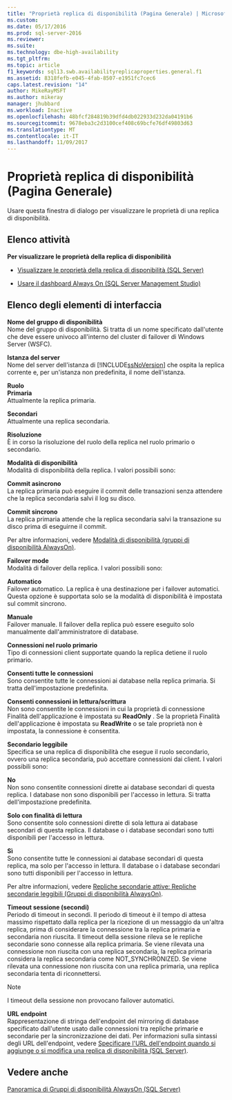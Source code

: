 ```yaml
---
title: "Proprietà replica di disponibilità (Pagina Generale) | Microsoft Docs"
ms.custom: 
ms.date: 05/17/2016
ms.prod: sql-server-2016
ms.reviewer: 
ms.suite: 
ms.technology: dbe-high-availability
ms.tgt_pltfrm: 
ms.topic: article
f1_keywords: sql13.swb.availabilityreplicaproperties.general.f1
ms.assetid: 8318fefb-e045-4fab-8507-e1951fc7cec6
caps.latest.revision: "14"
author: MikeRayMSFT
ms.author: mikeray
manager: jhubbard
ms.workload: Inactive
ms.openlocfilehash: 48bfcf284819b39dfd4db022933d232da04191b6
ms.sourcegitcommit: 9678eba3c2d3100cef408c69bcfe76df49803d63
ms.translationtype: MT
ms.contentlocale: it-IT
ms.lasthandoff: 11/09/2017
---
```

# <a name="availability-replica-properties-general-page"></a>Proprietà replica di disponibilità (Pagina Generale)
  Usare questa finestra di dialogo per visualizzare le proprietà di una replica di disponibilità.  
  
## <a name="task-list"></a>Elenco attività  
 **Per visualizzare le proprietà della replica di disponibilità**  
  
-   [Visualizzare le proprietà della replica di disponibilità &#40;SQL Server&#41;](../../../database-engine/availability-groups/windows/view-availability-replica-properties-sql-server.md)  
  
-   [Usare il dashboard Always On &#40;SQL Server Management Studio&#41;](../../../database-engine/availability-groups/windows/use-the-always-on-dashboard-sql-server-management-studio.md)  
  
## <a name="uielement-list"></a>Elenco degli elementi di interfaccia  
 **Nome del gruppo di disponibilità**  
 Nome del gruppo di disponibilità. Si tratta di un nome specificato dall'utente che deve essere univoco all'interno del cluster di failover di Windows Server (WSFC).  
  
 **Istanza del server**  
 Nome del server dell'istanza di [!INCLUDE[ssNoVersion](../../../includes/ssnoversion-md.md)] che ospita la replica corrente e, per un'istanza non predefinita, il nome dell'istanza.  
  
 **Ruolo**  
 **Primaria**  
 Attualmente la replica primaria.  
  
 **Secondari**  
 Attualmente una replica secondaria.  
  
 **Risoluzione**  
 È in corso la risoluzione del ruolo della replica nel ruolo primario o secondario.  
  
 **Modalità di disponibilità**  
 Modalità di disponibilità della replica. I valori possibili sono:  
  
 **Commit asincrono**  
 La replica primaria può eseguire il commit delle transazioni senza attendere che la replica secondaria salvi il log su disco.  
  
 **Commit sincrono**  
 La replica primaria attende che la replica secondaria salvi la transazione su disco prima di eseguirne il commit.  
  
 Per altre informazioni, vedere [Modalità di disponibilità &#40;gruppi di disponibilità AlwaysOn&#41;](../../../database-engine/availability-groups/windows/availability-modes-always-on-availability-groups.md).  
  
 **Failover mode**  
 Modalità di failover della replica. I valori possibili sono:  
  
 **Automatico**  
 Failover automatico. La replica è una destinazione per i failover automatici. Questa opzione è supportata solo se la modalità di disponibilità è impostata sul commit sincrono.  
  
 **Manuale**  
 Failover manuale. Il failover della replica può essere eseguito solo manualmente dall'amministratore di database.  
  
 **Connessioni nel ruolo primario**  
 Tipo di connessioni client supportate quando la replica detiene il ruolo primario.  
  
 **Consenti tutte le connessioni**  
 Sono consentite tutte le connessioni ai database nella replica primaria. Si tratta dell'impostazione predefinita.  
  
 **Consenti connessioni in lettura/scrittura**  
 Non sono consentite le connessioni in cui la proprietà di connessione Finalità dell'applicazione è impostata su **ReadOnly** . Se la proprietà Finalità dell'applicazione è impostata su **ReadWrite** o se tale proprietà non è impostata, la connessione è consentita.  
  
 **Secondario leggibile**  
 Specifica se una replica di disponibilità che esegue il ruolo secondario, ovvero una replica secondaria, può accettare connessioni dai client. I valori possibili sono:  
  
 **No**  
 Non sono consentite connessioni dirette ai database secondari di questa replica. I database non sono disponibili per l'accesso in lettura. Si tratta dell'impostazione predefinita.  
  
 **Solo con finalità di lettura**  
 Sono consentite solo connessioni dirette di sola lettura ai database secondari di questa replica. Il database o i database secondari sono tutti disponibili per l'accesso in lettura.  
  
 **Sì**  
 Sono consentite tutte le connessioni ai database secondari di questa replica, ma solo per l'accesso in lettura. Il database o i database secondari sono tutti disponibili per l'accesso in lettura.  
  
 Per altre informazioni, vedere [Repliche secondarie attive: Repliche secondarie leggibili &#40;Gruppi di disponibilità AlwaysOn&#41;](../../../database-engine/availability-groups/windows/active-secondaries-readable-secondary-replicas-always-on-availability-groups.md).  
  
 **Timeout sessione (secondi)**  
 Periodo di timeout in secondi. Il periodo di timeout è il tempo di attesa massimo rispettato dalla replica per la ricezione di un messaggio da un'altra replica, prima di considerare la connessione tra la replica primaria e secondaria non riuscita. Il timeout della sessione rileva se le repliche secondarie sono connesse alla replica primaria. Se viene rilevata una connessione non riuscita con una replica secondaria, la replica primaria considera la replica secondaria come NOT_SYNCHRONIZED. Se viene rilevata una connessione non riuscita con una replica primaria, una replica secondaria tenta di riconnettersi.  
  
> [!NOTE]  
>  I timeout della sessione non provocano failover automatici.  
  
 **URL endpoint**  
 Rappresentazione di stringa dell'endpoint del mirroring di database specificato dall'utente usato dalle connessioni tra repliche primarie e secondarie per la sincronizzazione dei dati. Per informazioni sulla sintassi degli URL dell'endpoint, vedere [Specificare l'URL dell'endpoint quando si aggiunge o si modifica una replica di disponibilità &#40;SQL Server&#41;](../../../database-engine/availability-groups/windows/specify-endpoint-url-adding-or-modifying-availability-replica.md).  
  
## <a name="see-also"></a>Vedere anche  
 [Panoramica di Gruppi di disponibilità AlwaysOn &#40;SQL Server&#41;](../../../database-engine/availability-groups/windows/overview-of-always-on-availability-groups-sql-server.md)  
  
  
